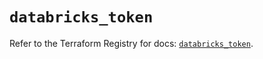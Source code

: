 # `databricks_token`

Refer to the Terraform Registry for docs: [`databricks_token`](https://registry.terraform.io/providers/databricks/databricks/1.50.0/docs/resources/token).
